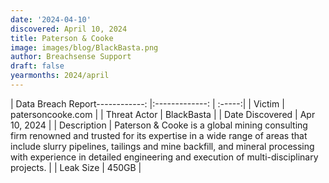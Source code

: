 ```yaml
---
date: '2024-04-10'
discovered: April 10, 2024
title: Paterson & Cooke
image: images/blog/BlackBasta.png
author: Breachsense Support
draft: false
yearmonths: 2024/april
---
```


| Data Breach Report------------:     |:-------------:    | :-----:|
| Victim      | patersoncooke.com      | 
| Threat Actor      | BlackBasta      | 
| Date Discovered      | Apr 10, 2024      | 
| Description      | Paterson & Cooke is a global mining consulting firm renowned and trusted for its expertise in a wide range of areas that include slurry pipelines, tailings and mine backfill, and mineral processing with experience in detailed engineering and execution of multi-disciplinary projects.      | 
| Leak Size      | 450GB      | 

